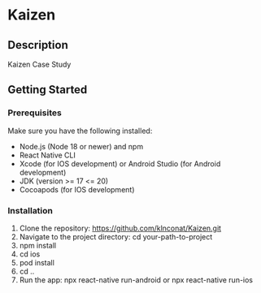 # Kaizen

## Description

Kaizen Case Study

## Getting Started

### Prerequisites

Make sure you have the following installed:

- Node.js (Node 18 or newer) and npm
- React Native CLI
- Xcode (for IOS development) or Android Studio (for Android development)
- JDK (version >= 17 <= 20)
- Cocoapods (for IOS development) 

### Installation

1. Clone the repository: https://github.com/klnconat/Kaizen.git
2. Navigate to the project directory: cd your-path-to-project
3. npm install
4. cd ios
5. pod install
6. cd ..
8. Run the app: npx react-native run-android or npx react-native run-ios
